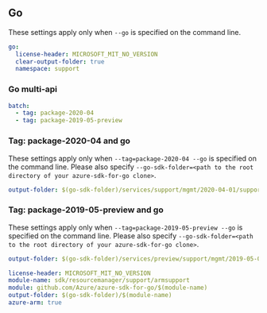 ## Go

These settings apply only when `--go` is specified on the command line.

``` yaml $(go) && !$(track2)
go:
  license-header: MICROSOFT_MIT_NO_VERSION
  clear-output-folder: true
  namespace: support
```

### Go multi-api

``` yaml $(go) && !$(track2) && $(multiapi)
batch:
  - tag: package-2020-04
  - tag: package-2019-05-preview
```

### Tag: package-2020-04 and go

These settings apply only when `--tag=package-2020-04 --go` is specified on the command line.
Please also specify `--go-sdk-folder=<path to the root directory of your azure-sdk-for-go clone>`.

``` yaml $(tag)=='package-2020-04' && $(go)
output-folder: $(go-sdk-folder)/services/support/mgmt/2020-04-01/support
```

### Tag: package-2019-05-preview and go

These settings apply only when `--tag=package-2019-05-preview --go` is specified on the command line.
Please also specify `--go-sdk-folder=<path to the root directory of your azure-sdk-for-go clone>`.

``` yaml $(tag)=='package-2019-05-preview' && $(go)
output-folder: $(go-sdk-folder)/services/preview/support/mgmt/2019-05-01-preview/support
```

```yaml $(go) && $(track2)
license-header: MICROSOFT_MIT_NO_VERSION
module-name: sdk/resourcemanager/support/armsupport
module: github.com/Azure/azure-sdk-for-go/$(module-name)
output-folder: $(go-sdk-folder)/$(module-name)
azure-arm: true
```

